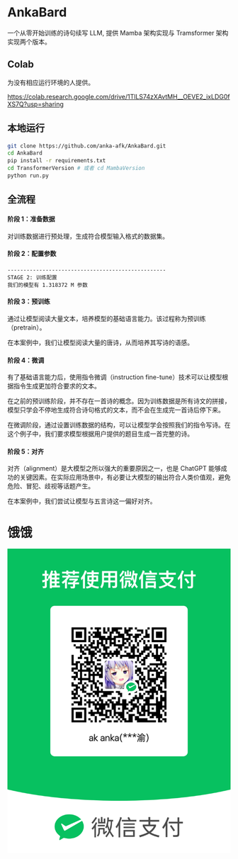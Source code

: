 # AnkaBard

一个从零开始训练的诗句续写 LLM, 提供 Mamba 架构实现与 Tramsformer 架构实现两个版本。

## Colab

为没有相应运行环境的人提供。

https://colab.research.google.com/drive/1TlLS74zXAvtMH__OEVE2_ixLDG0fXS7Q?usp=sharing

## 本地运行

```bash
git clone https://github.com/anka-afk/AnkaBard.git
cd AnkaBard
pip install -r requirements.txt
cd TransformerVersion # 或者 cd MambaVersion
python run.py
```

## 全流程

#### 阶段 1：准备数据

对训练数据进行预处理，生成符合模型输入格式的数据集。

#### 阶段 2：配置参数

```
--------------------------------------------------
STAGE 2: 训练配置
我们的模型有 1.318372 M 参数
```

#### 阶段 3：预训练

通过让模型阅读大量文本，培养模型的基础语言能力。该过程称为预训练（pretrain）。

在本案例中，我们让模型阅读大量的唐诗，从而培养其写诗的语感。

#### 阶段 4：微调

有了基础语言能力后，使用指令微调（instruction fine-tune）技术可以让模型根据指令生成更加符合要求的文本。

在之前的预训练阶段，并不存在一首诗的概念。因为训练数据是所有诗文的拼接，模型只学会不停地生成符合诗句格式的文本，而不会在生成完一首诗后停下来。

在微调阶段，通过设置训练数据的结构，可以让模型学会按照我们的指令写诗。在这个例子中，我们要求模型根据用户提供的题目生成一首完整的诗。

#### 阶段 5：对齐

对齐（alignment）是大模型之所以强大的重要原因之一，也是 ChatGPT 能够成功的关键因素。在实际应用场景中，有必要让大模型的输出符合人类价值观，避免危险、冒犯、歧视等话题产生。

在本案例中，我们尝试让模型与五言诗这一偏好对齐。

# 饿饿

![AnkaBard](./assets/hungry.png)
